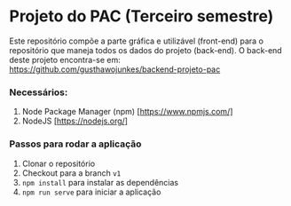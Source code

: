 # Projeto do PAC (Terceiro semestre)

Este repositório compõe a parte gráfica e utilizável (front-end) para o repositório que maneja todos os dados do projeto (back-end). O back-end deste projeto encontra-se em: https://github.com/gusthawojunkes/backend-projeto-pac

### Necessários: 
1. Node Package Manager (npm) [https://www.npmjs.com/]
2. NodeJS [https://nodejs.org/]

### Passos para rodar a aplicação

1. Clonar o repositório
2. Checkout para a branch `v1`
3. `npm install` para instalar as dependências
4. `npm run serve` para iniciar a aplicação

